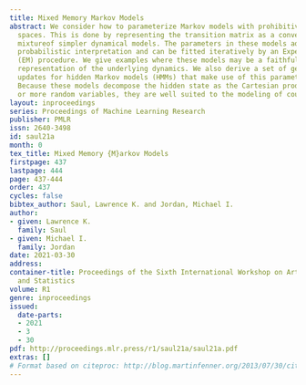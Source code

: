 ```yaml
---
title: Mixed Memory Markov Models
abstract: We consider how to parameterize Markov models with prohibitively large state
  spaces. This is done by representing the transition matrix as a convex combination-or
  mixtureof simpler dynamical models. The parameters in these models admit a simple
  probabilistic interpretation and can be fitted iteratively by an Expectation-Maximization
  (EM) procedure. We give examples where these models may be a faithful and/or useful
  representation of the underlying dynamics. We also derive a set of generalized Baum-Welch
  updates for hidden Markov models (HMMs) that make use of this parameterization.
  Because these models decompose the hidden state as the Cartesian product of two
  or more random variables, they are well suited to the modeling of coupled time series.
layout: inproceedings
series: Proceedings of Machine Learning Research
publisher: PMLR
issn: 2640-3498
id: saul21a
month: 0
tex_title: Mixed Memory {M}arkov Models
firstpage: 437
lastpage: 444
page: 437-444
order: 437
cycles: false
bibtex_author: Saul, Lawrence K. and Jordan, Michael I.
author:
- given: Lawrence K.
  family: Saul
- given: Michael I.
  family: Jordan
date: 2021-03-30
address:
container-title: Proceedings of the Sixth International Workshop on Artificial Intelligence
  and Statistics
volume: R1
genre: inproceedings
issued:
  date-parts:
  - 2021
  - 3
  - 30
pdf: http://proceedings.mlr.press/r1/saul21a/saul21a.pdf
extras: []
# Format based on citeproc: http://blog.martinfenner.org/2013/07/30/citeproc-yaml-for-bibliographies/
---
```

